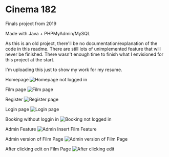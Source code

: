 # Cinema 182
Finals project from 2019

Made with Java + PHPMyAdmin/MySQL

As this is an old project, there'll be no documentation/explanation of the code in this readme.
There are still lots of unimplemented feature that will never be finished. There wasn't enough time to finish what I envisioned for this project at the start.

I'm uploading this just to show my work for my resume.

Homepage
![Homepage not logged in](https://thumbs.gfycat.com/AccurateSoulfulBream-size_restricted.gif)

Film page
![Film page](https://thumbs.gfycat.com/GivingSentimentalAlleycat-size_restricted.gif)

Register
![Register page](https://i.imgur.com/0Xjeq8d.png)

Login page
![Login page](https://i.imgur.com/2cFVkuz.png)

Booking without loggin in
![Booking not logged in](https://i.imgur.com/0NcxPOL.png)

Admin Feature
![Admin Insert Film Feature](https://i.imgur.com/9ILBfcF.png)

Admin version of Film Page
![Admin version of Film Page](https://i.imgur.com/KsfDASK.png)

After clicking edit on Film Page
![After clicking edit](https://i.imgur.com/7oFWTM0.png)

